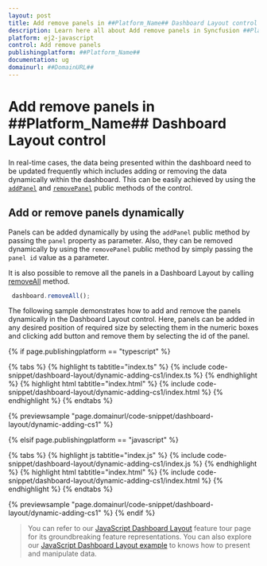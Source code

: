 ```yaml
---
layout: post
title: Add remove panels in ##Platform_Name## Dashboard Layout control | Syncfusion
description: Learn here all about Add remove panels in Syncfusion ##Platform_Name## Dashboard Layout control of Syncfusion Essential JS 2 and more.
platform: ej2-javascript
control: Add remove panels
publishingplatform: ##Platform_Name##
documentation: ug
domainurl: ##DomainURL##
---
```

# Add remove panels in ##Platform_Name## Dashboard Layout control

In real-time cases, the data being presented within the dashboard need to be updated frequently which includes adding or removing the data dynamically within the dashboard. This can be easily achieved by using the [`addPanel`](../../api/dashboard-layout/#addpanel) and [`removePanel`](../../api/dashboard-layout/#removepanel) public methods of the control.

## Add or remove panels dynamically

Panels can be added dynamically by using the `addPanel` public method by passing the `panel` property as parameter. Also, they can be removed dynamically by using the `removePanel` public method by simply passing the `panel id` value as a parameter.

It is also possible to remove all the panels in a Dashboard Layout by calling [removeAll](../../api/dashboard-layout/#removeall) method.

  ```js
   dashboard.removeAll();
  ```

The following sample demonstrates how to add and remove the panels dynamically in the Dashboard Layout control. Here, panels can be added in any desired position of required size by selecting them in the numeric boxes and clicking add button and remove them by selecting the id of the panel.

{% if page.publishingplatform == "typescript" %}

 {% tabs %}
{% highlight ts tabtitle="index.ts" %}
{% include code-snippet/dashboard-layout/dynamic-adding-cs1/index.ts %}
{% endhighlight %}
{% highlight html tabtitle="index.html" %}
{% include code-snippet/dashboard-layout/dynamic-adding-cs1/index.html %}
{% endhighlight %}
{% endtabs %}

{% previewsample "page.domainurl/code-snippet/dashboard-layout/dynamic-adding-cs1" %}

{% elsif page.publishingplatform == "javascript" %}

{% tabs %}
{% highlight js tabtitle="index.js" %}
{% include code-snippet/dashboard-layout/dynamic-adding-cs1/index.js %}
{% endhighlight %}
{% highlight html tabtitle="index.html" %}
{% include code-snippet/dashboard-layout/dynamic-adding-cs1/index.html %}
{% endhighlight %}
{% endtabs %}

{% previewsample "page.domainurl/code-snippet/dashboard-layout/dynamic-adding-cs1" %}
{% endif %}

> You can refer to our [JavaScript Dashboard Layout](https://www.syncfusion.com/javascript-ui-controls/js-dashboard-layout) feature tour page for its groundbreaking feature representations. You can also explore our [JavaScript Dashboard Layout example](https://ej2.syncfusion.com/demos/#/material/dashboard-layout/default.html) to knows how to present and manipulate data.